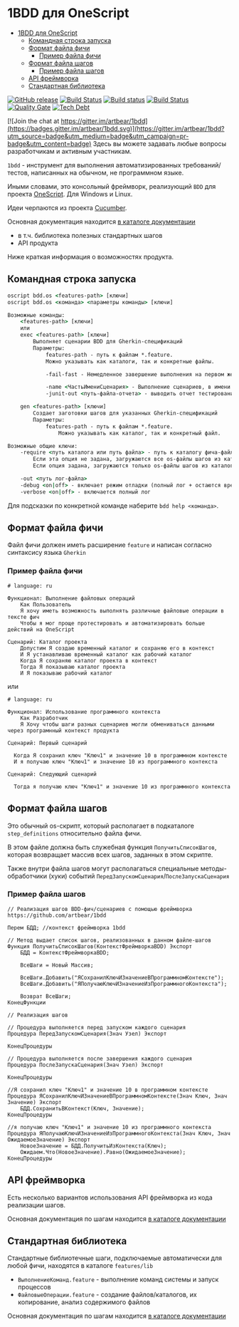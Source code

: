 <a id="markdown-1bdd-для-onescript" name="1bdd-для-onescript"></a>
# 1BDD для OneScript
<!-- TOC -->

- [1BDD для OneScript](#1bdd-для-onescript)
    - [Командная строка запуска](#командная-строка-запуска)
    - [Формат файла фичи](#формат-файла-фичи)
        - [Пример файла фичи](#пример-файла-фичи)
    - [Формат файла шагов](#формат-файла-шагов)
        - [Пример файла шагов](#пример-файла-шагов)
    - [API фреймворка](#api-фреймворка)
    - [Стандартная библиотека](#стандартная-библиотека)

<!-- /TOC -->

[![GitHub release](https://img.shields.io/github/release/artbear/1bdd.svg)](https://github.com/artbear/1bdd/releases) [![Build Status](http://build.oscript.io/buildStatus/icon?job=oscript-library/1bdd/develop)](http://build.oscript.io/job/oscript-library/job/1bdd/job/develop/) [![Build status](https://ci.appveyor.com/api/projects/status/vbnk445352crljjn?svg=true)](https://ci.appveyor.com/project/artbear/1bdd)
[![Build Status](https://travis-ci.org/artbear/1bdd.svg?branch=develop)](https://travis-ci.org/artbear/1bdd)
[![Quality Gate](https://sonar.silverbulleters.org/api/badges/gate?key=opensource-1bdd)](https://sonar.silverbulleters.org/dashboard?id=opensource-1bdd)
[![Tech Debt](https://sonar.silverbulleters.org/api/badges/measure?key=opensource-1bdd&metric=sqale_debt_ratio)](https://sonar.silverbulleters.org/dashboard?id=opensource-1bdd)

[![Join the chat at https://gitter.im/artbear/1bdd](https://badges.gitter.im/artbear/1bdd.svg)](https://gitter.im/artbear/1bdd?utm_source=badge&utm_medium=badge&utm_campaign=pr-badge&utm_content=badge)  Здесь вы можете задавать любые вопросы разработчикам и активным участникам.

`1bdd` - инструмент для выполнения автоматизированных требований/тестов, написанных на обычном, не программном языке.

Иными словами, это консольный фреймворк, реализующий `BDD` для проекта [OneScript](https://github.com/EvilBeaver/OneScript).
Для Windows и Linux.

Идеи черпаются из проекта [Cucumber](https://cucumber.io).

Основная документация находится [в каталоге документации](./docs/readme.md)

- в т.ч. библиотека полезных стандартных шагов
- API продукта

Ниже краткая информация о возможностях продукта.

<a id="markdown-командная-строка-запуска" name="командная-строка-запуска"></a>
## Командная строка запуска

```cmd
oscript bdd.os <features-path> [ключи]
oscript bdd.os <команда> <параметры команды> [ключи]

Возможные команды:
	<features-path> [ключи]
	или
	exec <features-path> [ключи]
		Выполняет сценарии BDD для Gherkin-спецификаций
		Параметры:
			features-path - путь к файлам *.feature.
			Можно указывать как каталоги, так и конкретные файлы.

			-fail-fast - Немедленное завершение выполнения на первом же не пройденном сценарии

			-name <ЧастьИмениСценария> - Выполнение сценариев, в имени которого есть указанная часть
			-junit-out <путь-файла-отчета> - выводить отчет тестирования в формате JUnit.xml

	gen <features-path> [ключи]
		Создает заготовки шагов для указанных Gherkin-спецификаций
		Параметры:
			features-path - путь к файлам *.feature.
				Можно указывать как каталог, так и конкретный файл.

Возможные общие ключи:
	-require <путь каталога или путь файла> - путь к каталогу фича-файлов или к фича-файлу, содержащим библиотечные шаги.
		Если эта опция не задана, загружаются все os-файлы шагов из каталога исходной фичи и его подкаталогов.
		Если опция задана, загружаются только os-файлы шагов из каталога фича-файлов или к фича-файла, содержащих библиотечные шаги.

	-out <путь лог-файла>
	-debug <on|off> - включает режим отладки (полный лог + остаются временные файлы)
	-verbose <on|off> - включается полный лог
```

Для подсказки по конкретной команде наберите
`bdd help <команда>`.

<a id="markdown-формат-файла-фичи" name="формат-файла-фичи"></a>
## Формат файла фичи

Файл фичи должен иметь расширение `feature` и написан согласно синтаксису языка `Gherkin`

<a id="markdown-пример-файла-фичи" name="пример-файла-фичи"></a>
### Пример файла фичи

```gherkin
# language: ru

Функционал: Выполнение файловых операций
    Как Пользователь
    Я хочу иметь возможность выполнять различные файловые операции в тексте фич
    Чтобы я мог проще протестировать и автоматизировать больше действий на OneScript

Сценарий: Каталог проекта
    Допустим Я создаю временный каталог и сохраняю его в контекст
    И Я устанавливаю временный каталог как рабочий каталог
    Когда Я сохраняю каталог проекта в контекст
    Тогда Я показываю каталог проекта
    И Я показываю рабочий каталог
```

или

```gherkin
# language: ru

Функционал: Использование программного контекста
	Как Разработчик
	Я Хочу чтобы шаги разных сценариев могли обмениваться данными через програмнный контекст продукта

Сценарий: Первый сценарий

  Когда Я сохранил ключ "Ключ1" и значение 10 в программном контексте
  И я получаю ключ "Ключ1" и значение 10 из программного контекста

Сценарий: Следующий сценарий

  Тогда я получаю ключ "Ключ1" и значение 10 из программного контекста
```

<a id="markdown-формат-файла-шагов" name="формат-файла-шагов"></a>
## Формат файла шагов

Это обычный os-скрипт, который располагает в подкаталоге `step_definitions` относительно файла фичи.

В этом файле должна быть служебная функция `ПолучитьСписокШагов`, которая возвращает массив всех шагов, заданных в этом скрипте.

Также внутри файла шагов могут располагаться специальные методы-обработчики (хуки) событий `ПередЗапускомСценария`/`ПослеЗапускаСценария`

<a id="markdown-пример-файла-шагов" name="пример-файла-шагов"></a>
### Пример файла шагов

```bsl
// Реализация шагов BDD-фич/сценариев c помощью фреймворка https://github.com/artbear/1bdd

Перем БДД; //контекст фреймворка 1bdd

// Метод выдает список шагов, реализованных в данном файле-шагов
Функция ПолучитьСписокШагов(КонтекстФреймворкаBDD) Экспорт
	БДД = КонтекстФреймворкаBDD;

	ВсеШаги = Новый Массив;

	ВсеШаги.Добавить("ЯСохранилКлючИЗначениеВПрограммномКонтексте");
	ВсеШаги.Добавить("ЯПолучаюКлючИЗначениеИзПрограммногоКонтекста");

	Возврат ВсеШаги;
КонецФункции

// Реализация шагов

// Процедура выполняется перед запуском каждого сценария
Процедура ПередЗапускомСценария(Знач Узел) Экспорт

КонецПроцедуры

// Процедура выполняется после завершения каждого сценария
Процедура ПослеЗапускаСценария(Знач Узел) Экспорт

КонецПроцедуры

//Я сохранил ключ "Ключ1" и значение 10 в программном контексте
Процедура ЯСохранилКлючИЗначениеВПрограммномКонтексте(Знач Ключ, Знач Значение) Экспорт
	БДД.СохранитьВКонтекст(Ключ, Значение);
КонецПроцедуры

//я получаю ключ "Ключ1" и значение 10 из программного контекста
Процедура ЯПолучаюКлючИЗначениеИзПрограммногоКонтекста(Знач Ключ, Знач ОжидаемоеЗначение) Экспорт
	НовоеЗначение = БДД.ПолучитьИзКонтекста(Ключ);
	Ожидаем.Что(НовоеЗначение).Равно(ОжидаемоеЗначение);
КонецПроцедуры
```

<a id="markdown-api-фреймворка" name="api-фреймворка"></a>
## API фреймворка

Есть несколько вариантов использования API фреймворка из кода реализации шагов.

Основная документация по шагам находится [в каталоге документации](./docs/readme.md#api-фреймворка)

<a id="markdown-стандартная-библиотека" name="стандартная-библиотека"></a>
## Стандартная библиотека

Стандартные библиотечные шаги, подключаемые автоматически для любой фичи, находятся в каталоге `features/lib`

- `ВыполнениеКоманд.feature` - выполнение команд системы и запуск процессов
- `ФайловыеОперации.feature` - создание файлов/каталогов, их копирование, анализ содержимого файлов

Основная документация по шагам находится [в каталоге документации](./docs/readme.md#стандартная-библиотека-шагов)

